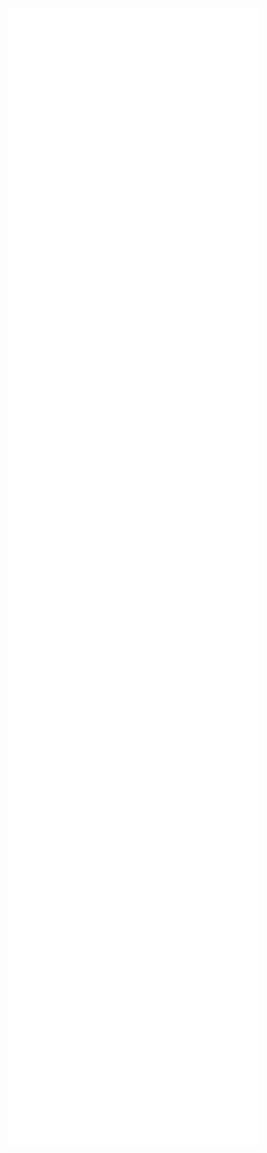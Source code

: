 <img alt="🦑" align="left" width="400"  src="https://github.com/afrizaloky/afrizaloky/blob/master/metrics.plugin.wakatime.svg">
<img alt="🦑" align="left" width="400px" src="https://github.com/afrizaloky/afrizaloky/blob/master/metrics.plugin.languages.svg">
<img alt="🦑" align="left" width="400px" src="https://github.com/afrizaloky/afrizaloky/blob/master/metrics.plugin.isocalendar.svg">
<img alt="🦑" align="left" width="400px" src="https://github.com/afrizaloky/afrizaloky/blob/master/metrics.plugin.stars.svg">
<img alt="🦑" align="left" width="400"  src="https://github.com/afrizaloky/afrizaloky/blob/master/metrics.plugin.tweets.svg">
<img alt="🦑" align="left" width="400"  src="https://github.com/afrizaloky/afrizaloky/blob/master/metrics.plugin.stock.svg">
<img alt="🦑" align="left" width="400"  src="https://github.com/afrizaloky/afrizaloky/blob/master/metrics.personal.anilist.svg">



